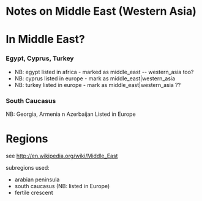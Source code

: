 # Notes on Middle East (Western Asia)


In Middle East?
===============

### Egypt, Cyprus, Turkey

- NB: egypt listed in africa - marked as middle_east  -- western_asia too?
- NB: cyprus listed in europe - mark as middle_east|western_asia 
- NB: turkey listed in europe - mark as middle_east|western_asia  ??

### South Caucasus

NB: Georgia, Armenia n Azerbaijan Listed in Europe


Regions
=======

see <http://en.wikipedia.org/wiki/Middle_East>

subregions used:

- arabian peninsula
- south caucasus  (NB: listed in Europe)
- fertile crescent


